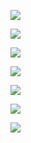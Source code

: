 ![](https://github.com/wangHwYD/resume/tree/master/images/hywsc/1.jpg)

![](https://github.com/wangHwYD/resume/tree/master/images/hywsc/2.jpg)

![](https://github.com/wangHwYD/resume/tree/master/images/hywsc/3.jpg)

![](https://github.com/wangHwYD/resume/tree/master/images/hywsc/4.jpg)

![](https://github.com/wangHwYD/resume/tree/master/images/hywsc/5.jpg)

![](https://github.com/wangHwYD/resume/tree/master/images/hywsc/6.jpg)

![](https://github.com/wangHwYD/resume/tree/master/images/hywsc/7.jpg)

